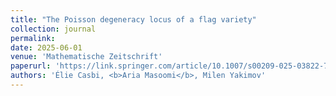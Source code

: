 ```yaml
---
title: "The Poisson degeneracy locus of a flag variety"
collection: journal
permalink: 
date: 2025-06-01
venue: 'Mathematische Zeitschrift'
paperurl: 'https://link.springer.com/article/10.1007/s00209-025-03822-7'
authors: 'Élie Casbi, <b>Aria Masoomi</b>, Milen Yakimov'
---
```


